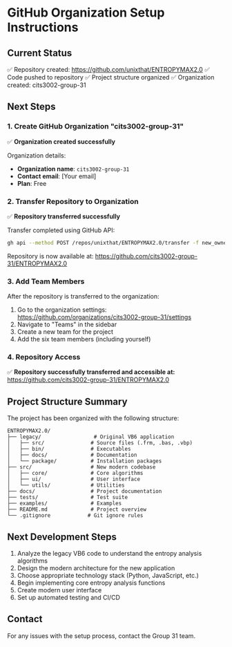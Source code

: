 # GitHub Organization Setup Instructions

## Current Status
✅ Repository created: https://github.com/unixthat/ENTROPYMAX2.0
✅ Code pushed to repository
✅ Project structure organized
✅ Organization created: cits3002-group-31

## Next Steps

### 1. Create GitHub Organization "cits3002-group-31"

✅ **Organization created successfully**

Organization details:
- **Organization name**: `cits3002-group-31`
- **Contact email**: [Your email]
- **Plan**: Free

### 2. Transfer Repository to Organization

✅ **Repository transferred successfully**

Transfer completed using GitHub API:
```bash
gh api --method POST /repos/unixthat/ENTROPYMAX2.0/transfer -f new_owner=cits3002-group-31
```

Repository is now available at: https://github.com/cits3002-group-31/ENTROPYMAX2.0

### 3. Add Team Members

After the repository is transferred to the organization:

1. Go to the organization settings: https://github.com/organizations/cits3002-group-31/settings
2. Navigate to "Teams" in the sidebar
3. Create a new team for the project
4. Add the six team members (including yourself)

### 4. Repository Access

✅ **Repository successfully transferred and accessible at:**
https://github.com/cits3002-group-31/ENTROPYMAX2.0

## Project Structure Summary

The project has been organized with the following structure:

```
ENTROPYMAX2.0/
├── legacy/                 # Original VB6 application
│   ├── src/               # Source files (.frm, .bas, .vbp)
│   ├── bin/               # Executables
│   ├── docs/              # Documentation
│   └── package/           # Installation packages
├── src/                   # New modern codebase
│   ├── core/              # Core algorithms
│   ├── ui/                # User interface
│   └── utils/             # Utilities
├── docs/                  # Project documentation
├── tests/                 # Test suite
├── examples/              # Examples
├── README.md              # Project overview
└── .gitignore            # Git ignore rules
```

## Next Development Steps

1. Analyze the legacy VB6 code to understand the entropy analysis algorithms
2. Design the modern architecture for the new application
3. Choose appropriate technology stack (Python, JavaScript, etc.)
4. Begin implementing core entropy analysis functions
5. Create modern user interface
6. Set up automated testing and CI/CD

## Contact

For any issues with the setup process, contact the Group 31 team.

